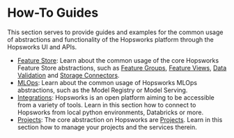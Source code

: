 # How-To Guides

This section serves to provide guides and examples for the common usage of abstractions and functionality of the Hopsworks platform through the Hopsworks UI and APIs.

- [Feature Store](fs/index.md): Learn about the common usage of the core Hopsworks Feature Store abstractions, such as [Feature Groups](fs/feature_group/index.md), [Feature Views](fs/feature_view/index.md), [Data Validation](fs/feature_group/data_validation.md) and [Storage Connectors](fs/storage_connector/index.md).
- [MLOps](mlops/index.md): Learn about the common usage of Hopsworks MLOps abstractions, such as the Model Registry or Model Serving.
- [Integrations](integrations/index.md): Hopsworks is an open platform aiming to be accessible from a variety of tools. Learn in this section how to connect to Hopsworks from local python environments, Databricks or more.
- [Projects](projects/index.md): The core abstraction on Hopsworks are [Projects](../concepts/projects/governance.md). Learn in this section how to manage your projects and the services therein.
